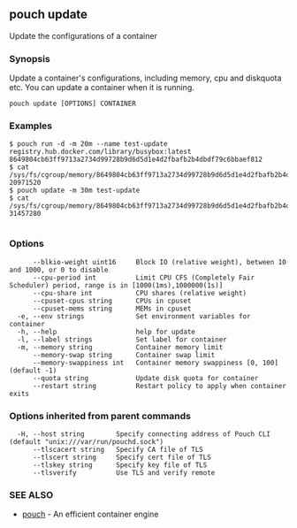 ## pouch update

Update the configurations of a container

### Synopsis

Update a container's configurations, including memory, cpu and diskquota etc.  You can update a container when it is running.

```
pouch update [OPTIONS] CONTAINER
```

### Examples

```
$ pouch run -d -m 20m --name test-update registry.hub.docker.com/library/busybox:latest
8649804cb63ff9713a2734d99728b9d6d5d1e4d2fbafb2b4dbdf79c6bbaef812
$ cat /sys/fs/cgroup/memory/8649804cb63ff9713a2734d99728b9d6d5d1e4d2fbafb2b4dbdf79c6bbaef812/memory.limit_in_bytes
20971520
$ pouch update -m 30m test-update
$ cat /sys/fs/cgroup/memory/8649804cb63ff9713a2734d99728b9d6d5d1e4d2fbafb2b4dbdf79c6bbaef812/memory.limit_in_bytes
31457280
	
```

### Options

```
      --blkio-weight uint16     Block IO (relative weight), between 10 and 1000, or 0 to disable
      --cpu-period int          Limit CPU CFS (Completely Fair Scheduler) period, range is in [1000(1ms),1000000(1s)]
      --cpu-share int           CPU shares (relative weight)
      --cpuset-cpus string      CPUs in cpuset
      --cpuset-mems string      MEMs in cpuset
  -e, --env strings             Set environment variables for container
  -h, --help                    help for update
  -l, --label strings           Set label for container
  -m, --memory string           Container memory limit
      --memory-swap string      Container swap limit
      --memory-swappiness int   Container memory swappiness [0, 100] (default -1)
      --quota string            Update disk quota for container
      --restart string          Restart policy to apply when container exits
```

### Options inherited from parent commands

```
  -H, --host string        Specify connecting address of Pouch CLI (default "unix:///var/run/pouchd.sock")
      --tlscacert string   Specify CA file of TLS
      --tlscert string     Specify cert file of TLS
      --tlskey string      Specify key file of TLS
      --tlsverify          Use TLS and verify remote
```

### SEE ALSO

* [pouch](pouch.md)	 - An efficient container engine

